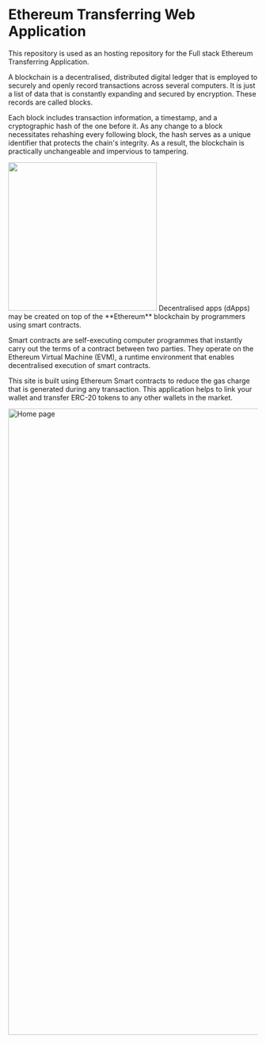 # Ethereum Transferring Web Application

This repository is used as an hosting repository for the Full stack Ethereum Transferring Application.

A blockchain is a decentralised, distributed digital ledger that is employed to securely and openly record transactions across several computers. It is just a list of data that is constantly expanding and secured by encryption. These records are called blocks.

Each block includes transaction information, a timestamp, and a cryptographic hash of the one before it. As any change to a block necessitates rehashing every following block, the hash serves as a unique identifier that protects the chain's integrity. As a result, the blockchain is practically unchangeable and impervious to tampering.

<img src='https://www.punto-informatico.it/app/uploads/2021/04/ethereum-2.jpg' style="height:300px;"/>
Decentralised apps (dApps) may be created on top of the **Ethereum** blockchain by programmers using smart contracts.

Smart contracts are self-executing computer programmes that instantly carry out the terms of a contract between two parties. They operate on the Ethereum Virtual Machine (EVM), a runtime environment that enables decentralised execution of smart contracts.

This site is built using Ethereum Smart contracts to reduce the gas charge that is generated during any transaction. This application helps to link your wallet and transfer ERC-20 tokens to any other wallets in the market.

<img width="1266" alt="Home page" src="https://github.com/kirubakarans19/kirubakarans19.github.io/assets/120893404/7c1b70d0-2568-4ab0-a347-25d056789b5a">
